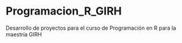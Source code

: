 # Programacion_R_GIRH

Desarrollo de proyectos para el curso de Programación en R para la maestría GIRH
